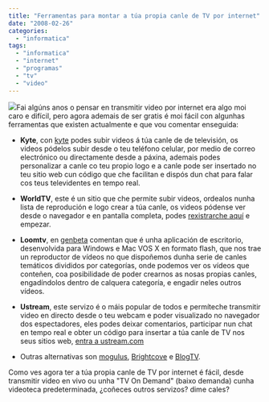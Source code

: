 ```yaml
---
title: "Ferramentas para montar a túa propia canle de TV por internet"
date: "2008-02-26"
categories: 
  - "informatica"
tags: 
  - "informatica"
  - "internet"
  - "programas"
  - "tv"
  - "video"
---
```


![](images/tv_homepage.gif)Fai algúns anos o pensar en transmitir video por internet era algo moi caro e difícil, pero agora ademais de ser gratis é moi fácil con algunhas ferramentas que existen actualmente e que vou comentar enseguida:

- **Kyte**, con [kyte](http://www.kyte.tv/) podes subir videos á túa canle de de televisión, os videos pódelos subir desde o teu teléfono celular, por medio de correo electrónico ou directamente desde a páxina, ademais podes personalizar a canle co teu propio logo e a canle pode ser insertado no teu sitio web cun código que che facilitan e dispós dun chat para falar cos teus televidentes en tempo real.
    
- **WorldTV**, este é un sitio que che permite subir videos, ordealos nunha lista de reprodución e logo crear a túa canle, os videos pódense ver desde o navegador e en pantalla completa, podes [rexistrarche aquí](http://www.kyte.tv/) e empezar.
- **Loomtv**, en [genbeta](http://www.genbeta.com/2007/10/24-loomtv-canales-de-videos-por-internet) comentan que é unha aplicación de escritorio, desenvolvida para Windows e Mac VOS X en formato flash, que nos trae un reproductor de vídeos no que dispoñemos dunha serie de canles temáticos divididos por categorías, onde podemos ver os vídeos que conteñen, coa posibilidade de poder crearnos as nosas propias canles, engadíndolos dentro de calquera categoría, e engadir neles outros vídeos.
- **Ustream**, este servizo é o máis popular de todos e permíteche transmitir video en directo desde o teu webcam e poder visualizado no navegador dos espectadores, eles podes deixar comentarios, participar nun chat en tempo real e obter un código para insertar a túa canle de TV nos seus sitios web, [entra a ustream.com](http://www.ustream.tv/)
- Outras alternativas son [mogulus](http://www.mogulus.com/), [Brightcove](http://www.brightcove.com/) e [BlogTV](http://www.blogtv.com/).

Como ves agora ter a túa propia canle de TV por internet é fácil, desde transmitir video en vivo ou unha "TV On Demand" (baixo demanda) cunha videoteca predeterminada, ¿coñeces outros servizos? dime cales?
